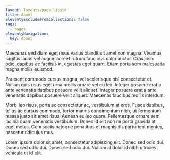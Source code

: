 ```yaml
---
layout: layouts/page.liquid
title: About
eleventyExcludeFromCollections: false
tags:
  - pages
eleventyNavigation:
  key: About
---
```

Maecenas sed diam eget risus varius blandit sit amet non magna. Vivamus sagittis lacus vel augue laoreet rutrum faucibus dolor auctor. Cras justo odio, dapibus ac facilisis in, egestas eget quam. Etiam porta sem malesuada magna mollis euismod.

Praesent commodo cursus magna, vel scelerisque nisl consectetur et. Nullam quis risus eget urna mollis ornare vel eu leo. Integer posuere erat a ante venenatis dapibus posuere velit aliquet. Integer posuere erat a ante venenatis dapibus posuere velit aliquet. Maecenas faucibus mollis interdum.

Morbi leo risus, porta ac consectetur ac, vestibulum at eros. Fusce dapibus, tellus ac cursus commodo, tortor mauris condimentum nibh, ut fermentum massa justo sit amet risus. Aenean eu leo quam. Pellentesque ornare sem lacinia quam venenatis vestibulum. Donec id elit non mi porta gravida at eget metus. Cum sociis natoque penatibus et magnis dis parturient montes, nascetur ridiculus mus.

Lorem ipsum dolor sit amet, consectetur adipiscing elit. Donec sed odio dui. Donec sed odio dui. Donec sed odio dui. Nullam id dolor id nibh ultricies vehicula ut id elit.
